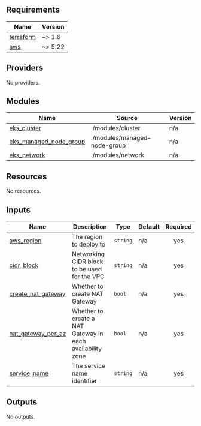 <!-- BEGIN_TF_DOCS -->
## Requirements

| Name | Version |
|------|---------|
| <a name="requirement_terraform"></a> [terraform](#requirement\_terraform) | ~> 1.6 |
| <a name="requirement_aws"></a> [aws](#requirement\_aws) | ~> 5.22 |

## Providers

No providers.

## Modules

| Name | Source | Version |
|------|--------|---------|
| <a name="module_eks_cluster"></a> [eks\_cluster](#module\_eks\_cluster) | ./modules/cluster | n/a |
| <a name="module_eks_managed_node_group"></a> [eks\_managed\_node\_group](#module\_eks\_managed\_node\_group) | ./modules/managed-node-group | n/a |
| <a name="module_eks_network"></a> [eks\_network](#module\_eks\_network) | ./modules/network | n/a |

## Resources

No resources.

## Inputs

| Name | Description | Type | Default | Required |
|------|-------------|------|---------|:--------:|
| <a name="input_aws_region"></a> [aws\_region](#input\_aws\_region) | The region to deploy to | `string` | n/a | yes |
| <a name="input_cidr_block"></a> [cidr\_block](#input\_cidr\_block) | Networking CIDR block to be used for the VPC | `string` | n/a | yes |
| <a name="input_create_nat_gateway"></a> [create\_nat\_gateway](#input\_create\_nat\_gateway) | Whether to create NAT Gateway | `bool` | n/a | yes |
| <a name="input_nat_gateway_per_az"></a> [nat\_gateway\_per\_az](#input\_nat\_gateway\_per\_az) | Whether to create a NAT Gateway in each availability zone | `bool` | n/a | yes |
| <a name="input_service_name"></a> [service\_name](#input\_service\_name) | The service name identifier | `string` | n/a | yes |

## Outputs

No outputs.
<!-- END_TF_DOCS -->